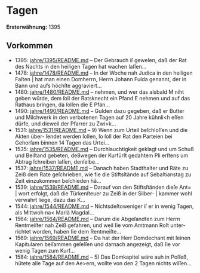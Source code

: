 # Tagen

**Ersterwähnung:** 1395

## Vorkommen
- 1395: [jahre/1395/README.md](../jahre/1395/README.md) – Der Gebrauch iſ geweſen, daß der Rat des Nachts
in den heiligen Tagen hat wachen laſſen...
- 1478: [jahre/1478/README.md](../jahre/1478/README.md) – In der Woche nah Judica in den heiligen Faſten |
hat man einen Domherrn, Herrn Johann Fulda genannt,
der in Bann und aufs höchſte aggraviert...
- 1480: [jahre/1480/README.md](../jahre/1480/README.md) – nehmen, und wer das alsbald
M niht geben würde, dem ſoll der Ratsknecht ein Pfand
E nehmen und auf das Rathaus bringen, da ſollen die
E Pfän...
- 1490: [jahre/1490/README.md](../jahre/1490/README.md) – Gulden dazu gegeben,
daß er Butter und Milchwerk in den verbotenen Tagen
auf 20 Jahre kühnli<h eſſen dürfe, und dieweil der
Pfarrer zu Zwi>k...
- 1531: [jahre/1531/README.md](../jahre/1531/README.md) – 9) Wenn zum Urteil beſchloſſen und die Akten über-
ſendet werden ſollen, ſo ſoll der Rat den Parteien bei
Gehorſam binnen 14 Tagen das Urtei...
- 1535: [jahre/1535/README.md](../jahre/1535/README.md) – Durchlauchtigkeit geklagt und um Schuß und
Beiſtand gebeten, de8wegen der Kurfürſt gedahtem Pli
erſtens um Abtrag ſchreiben laſſen, denſelbe...
- 1537: [jahre/1537/README.md](../jahre/1537/README.md) – Danach haben Stadthalter und Räte zu Zeiß dem Rate
geſchrieben, wie fie die Stiftsſtände auf Sebaſtianstag zu
Zeit einzukommen beſchieden hä...
- 1539: [jahre/1539/README.md](../jahre/1539/README.md) – Darauf von den Stiftsſtänden dieſe Ant= |
wort erfolgt, daß die Türkenſteuer zu Zeiß in der Silber- |
kammer wohl verwahrt liege, dazu das K...
- 1544: [jahre/1544/README.md](../jahre/1544/README.md) – Nichtsdeſtoweniger iſ er in wenig Tagen,
als Mittwoh na< Mariä Magdal...
- 1564: [jahre/1564/README.md](../jahre/1564/README.md) – Darum die Abgeſandten zum Herrn Rentmeiſter nah
Zeiß gefahren, und weil ſie vom Amtmann Roſt unter-
richtet worden, haben ſie dem Rentmeiſte...
- 1569: [jahre/1569/README.md](../jahre/1569/README.md) – Da hat der Herr
Domdechant mit ſeinen Kapitularen beiſammen geſeſſen
und darnach angezeigt, daß ſie vor wenig Tagen zum
Kurf...
- 1584: [jahre/1584/README.md](../jahre/1584/README.md) – 5) Das Domkapitel wäre auh in Poſſeß, hütete alle
Tage auf den Ae>ern, wollte von den 2 Tagen nichts
wiſſen...
